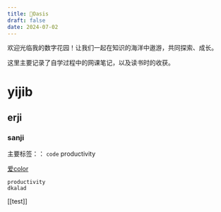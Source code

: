 ```yaml
---
title: 🌱Oasis
draft: false
date: 2024-07-02
---
```


欢迎光临我的数字花园！让我们一起在知识的海洋中遨游，共同探索、成长。

这里主要记录了自学过程中的网课笔记，以及读书时的收获。

# yijib

## erji

### sanji

主要标签：：
 `code`
 productivity

[爱color](https://aicolors.co/)

```
productivity
dkalad
```

[[test]]
